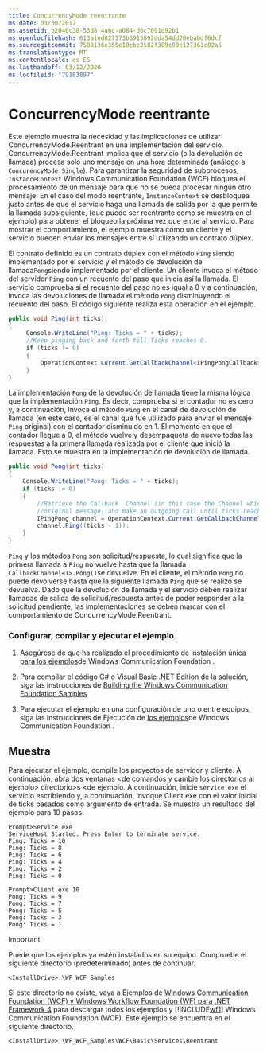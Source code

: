```yaml
---
title: ConcurrencyMode reentrante
ms.date: 03/30/2017
ms.assetid: b2046c38-53d8-4a6c-a084-d6c7091d92b1
ms.openlocfilehash: 613a1ed827173b3915892dda54dd20ebabdf6dcf
ms.sourcegitcommit: 7588136e355e10cbc2582f389c90c127363c02a5
ms.translationtype: MT
ms.contentlocale: es-ES
ms.lasthandoff: 03/12/2020
ms.locfileid: "79183897"
---
```

# <a name="concurrencymode-reentrant"></a>ConcurrencyMode reentrante
Este ejemplo muestra la necesidad y las implicaciones de utilizar ConcurrencyMode.Reentrant en una implementación del servicio. ConcurrencyMode.Reentrant implica que el servicio (o la devolución de llamada) procesa solo uno mensaje en una hora determinada (análogo a `ConcurencyMode.Single`). Para garantizar la seguridad de subprocesos, `InstanceContext` Windows Communication Foundation (WCF) bloquea el procesamiento de un mensaje para que no se pueda procesar ningún otro mensaje. En el caso del modo reentrante, `InstanceContext` se desbloquea justo antes de que el servicio haga una llamada de salida por la que permite la llamada subsiguiente, (que puede ser reentrante como se muestra en el ejemplo) para obtener el bloqueo la próxima vez que entre al servicio. Para mostrar el comportamiento, el ejemplo muestra cómo un cliente y el servicio pueden enviar los mensajes entre sí utilizando un contrato dúplex.  
  
 El contrato definido es un contrato dúplex con el método `Ping` siendo implementado por el servicio y el método de devolución de llamada`Pong`siendo implementado por el cliente. Un cliente invoca el método del servidor `Ping` con un recuento del paso que inicia así la llamada. El servicio comprueba si el recuento del paso no es igual a 0 y a continuación, invoca las devoluciones de llamada el método `Pong` disminuyendo el recuento del paso. El código siguiente realiza esta operación en el ejemplo.  
  
```csharp
public void Ping(int ticks)  
{  
     Console.WriteLine("Ping: Ticks = " + ticks);  
     //Keep pinging back and forth till Ticks reaches 0.  
     if (ticks != 0)  
     {  
         OperationContext.Current.GetCallbackChannel<IPingPongCallback>().Pong((ticks - 1));  
     }  
}  
```  
  
 La implementación `Pong` de la devolución de llamada tiene la misma lógica que la implementación `Ping`. Es decir, comprueba si el contador no es cero y, a continuación, invoca el método `Ping` en el canal de devolución de llamada (en este caso, es el canal que fue utilizado para enviar el mensaje `Ping` original) con el contador disminuido en 1. El momento en que el contador llegue a 0, el método vuelve y desempaqueta de nuevo todas las respuestas a la primera llamada realizada por el cliente que inició la llamada. Esto se muestra en la implementación de devolución de llamada.  
  
```csharp
public void Pong(int ticks)  
{  
    Console.WriteLine("Pong: Ticks = " + ticks);  
    if (ticks != 0)  
    {  
        //Retrieve the Callback  Channel (in this case the Channel which was used to send the  
        //original message) and make an outgoing call until ticks reaches 0.  
        IPingPong channel = OperationContext.Current.GetCallbackChannel<IPingPong>();  
        channel.Ping((ticks - 1));  
    }  
}  
```  
  
 `Ping` y los métodos `Pong` son solicitud/respuesta, lo cual significa que la primera llamada a `Ping` no vuelve hasta que la llamada `CallbackChannel<T>.Pong()`se devuelve. En el cliente, el método `Pong` no puede devolverse hasta que la siguiente llamada `Ping` que se realizó se devuelva. Dado que la devolución de llamada y el servicio deben realizar llamadas de salida de solicitud/respuesta antes de poder responder a la solicitud pendiente, las implementaciones se deben marcar con el comportamiento de ConcurrencyMode.Reentrant.  
  
### <a name="to-set-up-build-and-run-the-sample"></a>Configurar, compilar y ejecutar el ejemplo  
  
1. Asegúrese de que ha realizado el procedimiento de instalación única [para los ejemplos](../../../../docs/framework/wcf/samples/one-time-setup-procedure-for-the-wcf-samples.md)de Windows Communication Foundation .  
  
2. Para compilar el código C# o Visual Basic .NET Edition de la solución, siga las instrucciones de [Building the Windows Communication Foundation Samples](../../../../docs/framework/wcf/samples/building-the-samples.md).  
  
3. Para ejecutar el ejemplo en una configuración de uno o entre equipos, siga las instrucciones de Ejecución de [los ejemplos](../../../../docs/framework/wcf/samples/running-the-samples.md)de Windows Communication Foundation .  
  
## <a name="demonstrates"></a>Muestra  
 Para ejecutar el ejemplo, compile los proyectos de servidor y cliente. A continuación, abra dos ventanas \<de comandos y cambie los directorios al ejemplo> directorio>s \<de ejemplo. A continuación, inicie `service.exe` el servicio escribiendo y, a continuación, invoque Client.exe con el valor inicial de ticks pasados como argumento de entrada. Se muestra un resultado del ejemplo para 10 pasos.  
  
```console  
Prompt>Service.exe  
ServiceHost Started. Press Enter to terminate service.  
Ping: Ticks = 10  
Ping: Ticks = 8  
Ping: Ticks = 6  
Ping: Ticks = 4  
Ping: Ticks = 2  
Ping: Ticks = 0  
  
Prompt>Client.exe 10  
Pong: Ticks = 9  
Pong: Ticks = 7  
Pong: Ticks = 5  
Pong: Ticks = 3  
Pong: Ticks = 1  
```  
  
> [!IMPORTANT]
> Puede que los ejemplos ya estén instalados en su equipo. Compruebe el siguiente directorio (predeterminado) antes de continuar.  
>
> `<InstallDrive>:\WF_WCF_Samples`  
>
> Si este directorio no existe, vaya a Ejemplos de [Windows Communication Foundation (WCF) y Windows Workflow Foundation (WF) para .NET Framework 4](https://www.microsoft.com/download/details.aspx?id=21459) para descargar todos los ejemplos y [!INCLUDE[wf1](../../../../includes/wf1-md.md)] Windows Communication Foundation (WCF). Este ejemplo se encuentra en el siguiente directorio.  
>
> `<InstallDrive>:\WF_WCF_Samples\WCF\Basic\Services\Reentrant`  
